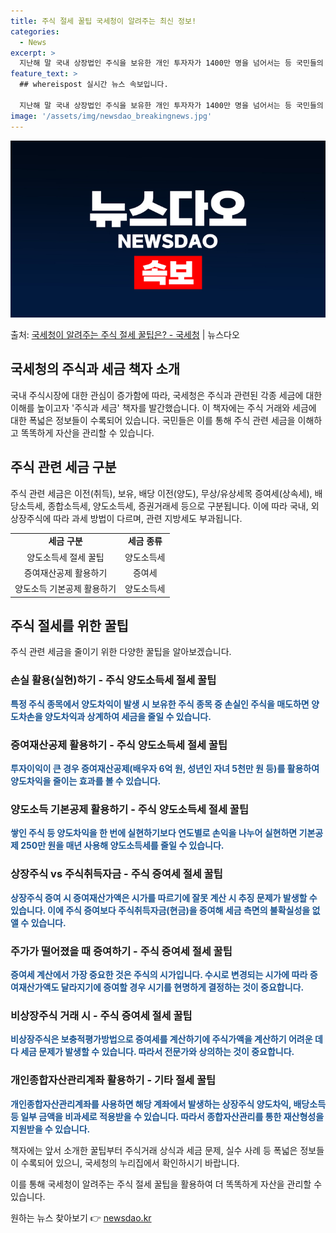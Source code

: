 ```yaml
---
title: 주식 절세 꿀팁 국세청이 알려주는 최신 정보!
categories:
  - News
excerpt: >
  지난해 말 국내 상장법인 주식을 보유한 개인 투자자가 1400만 명을 넘어서는 등 국민들의 주식시장에 대한 …
feature_text: >
  ## whereispost 실시간 뉴스 속보입니다.

  지난해 말 국내 상장법인 주식을 보유한 개인 투자자가 1400만 명을 넘어서는 등 국민들의 주식시장에 대한 …
image: '/assets/img/newsdao_breakingnews.jpg'
---
```


![뉴스다오 속보](/assets/img/newsdao_breakingnews.jpg)

<p>출처: <a href="https://newsdao.kr/3915" rel="dofollow">국세청이 알려주는 주식 절세 꿀팁은? - 국세청</a> | 뉴스다오</p>

<h2 data-ke-size="size26">국세청의 주식과 세금 책자 소개</h2>
<p data-ke-size="size16">국내 주식시장에 대한 관심이 증가함에 따라, 국세청은 주식과 관련된 각종 세금에 대한 이해를 높이고자 '주식과 세금' 책자를 발간했습니다. 이 책자에는 주식 거래와 세금에 대한 폭넓은 정보들이 수록되어 있습니다. 국민들은 이를 통해 주식 관련 세금을 이해하고 똑똑하게 자산을 관리할 수 있습니다.</p>

<h2 data-ke-size="size26">주식 관련 세금 구분</h2>
<p data-ke-size="size16">주식 관련 세금은 이전(취득), 보유, 배당 이전(양도), 무상/유상세목 증여세(상속세), 배당소득세, 종합소득세, 양도소득세, 증권거래세 등으로 구분됩니다. 이에 따라 국내, 외 상장주식에 따라 과세 방법이 다르며, 관련 지방세도 부과됩니다.</p>

<table>
	<tr>
		<td style="text-align: center; height: 17px;"><b>세금 구분</b></td>
		<td style="text-align: center; height: 17px;"><b>세금 종류</b></td>
	</tr>
	<tr>
		<td style="text-align: center; height: 17px;">양도소득세 절세 꿀팁</td>
		<td style="text-align: center; height: 17px;">양도소득세</td>
	</tr>
	<tr>
		<td style="text-align: center; height: 17px;">증여재산공제 활용하기</td>
		<td style="text-align: center; height: 17px;">증여세</td>
	</tr>
	<tr>
		<td style="text-align: center; height: 17px;">양도소득 기본공제 활용하기</td>
		<td style="text-align: center; height: 17px;">양도소득세</td>
	</tr>
</table>

<h2 data-ke-size="size26">주식 절세를 위한 꿀팁</h2>
<p data-ke-size="size16">주식 관련 세금을 줄이기 위한 다양한 꿀팁을 알아보겠습니다.</p>

<h3 data-ke-size="size24">손실 활용(실현)하기 - 주식 양도소득세 절세 꿀팁</h3>
<p data-ke-size="size16"><b><span style="color: #1a5490;">특정 주식 종목에서 양도차익이 발생 시 보유한 주식 종목 중 손실인 주식을 매도하면 양도차손을 양도차익과 상계하여 세금을 줄일 수 있습니다.</span></b></p>

<h3 data-ke-size="size24">증여재산공제 활용하기 - 주식 양도소득세 절세 꿀팁</h3>
<p data-ke-size="size16"><b><span style="color: #1a5490;">투자이익이 큰 경우 증여재산공제(배우자 6억 원, 성년인 자녀 5천만 원 등)를 활용하여 양도차익을 줄이는 효과를 볼 수 있습니다.</span></b></p>

<h3 data-ke-size="size24">양도소득 기본공제 활용하기 - 주식 양도소득세 절세 꿀팁</h3>
<p data-ke-size="size16"><b><span style="color: #1a5490;">쌓인 주식 등 양도차익을 한 번에 실현하기보다 연도별로 손익을 나누어 실현하면 기본공제 250만 원을 매년 사용해 양도소득세를 줄일 수 있습니다.</span></b></p>

<h3 data-ke-size="size24">상장주식 vs 주식취득자금 - 주식 증여세 절세 꿀팁</h3>
<p data-ke-size="size16"><b><span style="color: #1a5490;">상장주식 증여 시 증여재산가액은 시가를 따르기에 잘못 계산 시 추징 문제가 발생할 수 있습니다. 이에 주식 증여보다 주식취득자금(현금)을 증여해 세금 측면의 불확실성을 없앨 수 있습니다.</span></b></p>

<h3 data-ke-size="size24">주가가 떨어졌을 때 증여하기 - 주식 증여세 절세 꿀팁</h3>
<p data-ke-size="size16"><b><span style="color: #1a5490;">증여세 계산에서 가장 중요한 것은 주식의 시가입니다. 수시로 변경되는 시가에 따라 증여재산가액도 달라지기에 증여할 경우 시기를 현명하게 결정하는 것이 중요합니다.</span></b></p>

<h3 data-ke-size="size24">비상장주식 거래 시 - 주식 증여세 절세 꿀팁</h3>
<p data-ke-size="size16"><b><span style="color: #1a5490;">비상장주식은 보충적평가방법으로 증여세를 계산하기에 주식가액을 계산하기 어려운 데다 세금 문제가 발생할 수 있습니다. 따라서 전문가와 상의하는 것이 중요합니다.</span></b></p>

<h3 data-ke-size="size24">개인종합자산관리계좌 활용하기 - 기타 절세 꿀팁</h3>
<p data-ke-size="size16"><b><span style="color: #1a5490;">개인종합자산관리계좌를 사용하면 해당 계좌에서 발생하는 상장주식 양도차익, 배당소득 등 일부 금액을 비과세로 적용받을 수 있습니다. 따라서 종합자산관리를 통한 재산형성을 지원받을 수 있습니다.</span></b></p>

<p data-ke-size="size16">책자에는 앞서 소개한 꿀팁부터 주식거래 상식과 세금 문제, 실수 사례 등 폭넓은 정보들이 수록되어 있으니, 국세청의 누리집에서 확인하시기 바랍니다.</p>
<p data-ke-size="size16">이를 통해 국세청이 알려주는 주식 절세 꿀팁을 활용하여 더 똑똑하게 자산을 관리할 수 있습니다.</p> 

원하는 뉴스 찾아보기 👉 <a href="https://newsdao.kr" rel="dofollow">newsdao.kr</a>


